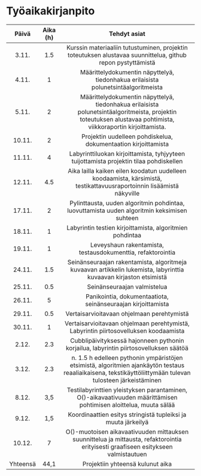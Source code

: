 # Työaikakirjanpito

| Päivä  | Aika (h) | Tehdyt asiat |
|:-----: | :-------:| :----------: |
| 3.11.  |  1.5     | Kurssin materiaaliin tutustuminen, projektin toteutuksen alustavaa suunnittelua, github repon pystyttämistä |
| 4.11.  |  1       | Määrittelydokumentin näpyttelyä, tiedonhakua erilaisista polunetsintäalgoritmeista |
| 5.11.  |  2       | Määrittelydokumentin näpyttelyä, tiedonhakua erilaisista polunetsintäalgoritmeista, projektin toteutuksen alustavaa pohtimista, viikkoraportin kirjoittamista. |
| 10.11. |  2       | Projektin uudelleen pohdiskelua, dokumentaation kirjoittamista |
| 11.11. |  4       | Labyrinttiluokan kirjoittamista, tyhjyyteen tuijottamista projektin tilaa pohdiskellen |
| 12.11. |  4.5     | Aika lailla kaiken eilen koodatun uudelleen koodaamista, kärsimistä, testikattavuusraportoinnin lisäämistä näkyville |
| 17.11. |  2       | Pylinttausta, uuden algoritmin pohdintaa, luovuttamista uuden algoritmin keksimisen suhteen |
| 18.11. |  1       | Labyrintin testien kirjoittamista, algoritmien pohdintaa |
| 19.11. |  1       | Leveyshaun rakentamista, testausdokumenttia, refaktorointia |
| 24.11. |  1.5     | Seinänseuraajan rakentamista, algoritmeja kuvaavan artikkelin lukemista, labyrinttia kuvaavan kirjaston etsimistä |
| 25.11. |  0.5     | Seinänseuraajan valmistelua |
| 26.11. |  5       | Panikointia, dokumentaatiota, seinänseuraajan kirjoittamista |
| 29.11. | 0.5      | Vertaisarvioitavaan ohjelmaan perehtymistä |
| 30.11. | 1        | Vertaisarvioitavaan ohjelmaan perehtymistä, Labyrintin piirtosovelluksen koodaamista |
| 2.12.  | 2.3      | Cubblipäivityksessä hajonneen pythonin korjailua, labyrintin piirtosovelluksen säätöä |
| 3.12.  | 2.3      | n. 1.5 h edelleen pythonin ympäristöjen etsimistä, algoritmien ajankäytön testaus reaaliaikaisena, tekstikäyttöliittymään tulevan tulosteen järkeistäminen  |
| 8.12.  | 3,5      | Testilabyrinttien yleistyksen parantaminen, O()-aikavaativuuden määrittämisen pohtimisen aloittelua, muuta sälää |
| 9.12.  | 1,5      | Koordinaattien esitys stringistä tupleiksi ja muuta järkeilyä|
| 10.12. | 7        | O()-muotoisen aikavaativuuden mittauksen suunnittelua ja mittausta, refaktorointia erityisesti graafiseen esitykseen valmistautuen |
| Yhteensä | 44,1  | Projektiin yhteensä kulunut aika |
